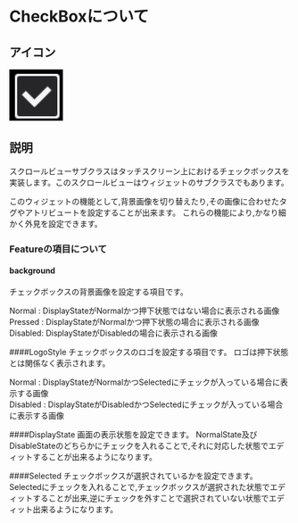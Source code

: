 # CheckBoxについて

## アイコン

![](./res/checkbox.png)

## 説明

スクロールビューサブクラスはタッチスクリーン上におけるチェックボックスを実装します。このスクロールビューはウィジェットのサブクラスでもあります。


このウィジェットの機能として,背景画像を切り替えたり,その画像に合わせたタグやアトリビュートを設定することが出来ます。
これらの機能により,かなり細かく外見を設定できます。

### Featureの項目について
#### background
チェックボックスの背景画像を設定する項目です。

Normal	: DisplayStateがNormalかつ押下状態ではない場合に表示される画像  
Pressed	: DisplayStateがNormalかつ押下状態の場合に表示される画像   
Disabled: DisplayStateがDisabledの場合に表示される画像

####LogoStyle
チェックボックスのロゴを設定する項目です。
ロゴは押下状態とは関係なく表示されます。

Normal : DisplayStateがNormalかつSelectedにチェックが入っている場合に表示する画像   
Disabled : DisplayStateがDisabledかつSelectedにチェックが入っている場合に表示する画像

####DisplayState
画面の表示状態を設定できます。
NormalState及びDisableStateのどちらかにチェックを入れることで,それに対応した状態でエディットすることが出来るようになります。

####Selected
チェックボックスが選択されているかを設定できます。
Selectedにチェックを入れることで,チェックボックスが選択された状態でエディットすることが出来,逆にチェックを外すことで選択されていない状態でエディット出来るようになります。